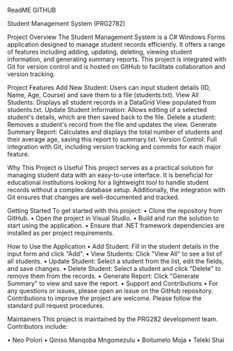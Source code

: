 ReadME  GITHUB 


Student Management System (PRG2782)





Project Overview
The Student Management System is a C# Windows Forms application designed to manage student records efficiently. It offers a range of features including adding, updating, deleting, viewing student information, and generating summary reports. This project is integrated with Git for version control and is hosted on GitHub to facilitate collaboration and version tracking.

Project Features
Add New Student: Users can input student details (ID, Name, Age, Course) and save them to a file (students.txt).
View All Students: Displays all student records in a DataGrid View populated from students.txt.
Update Student Information: Allows editing of a selected student's details, which are then saved back to the file.
Delete a student: Removes a student's record from the file and updates the view.
Generate Summary Report: Calculates and displays the total number of students and their average age, saving this report to summary.txt.
Version Control: Full integration with Git, including version tracking and commits for each major feature.

Why This Project is Useful
This project serves as a practical solution for managing student data with an easy-to-use interface. It is beneficial for educational institutions looking for a lightweight tool to handle student records without a complex database setup. Additionally, the integration with Git ensures that changes are well-documented and tracked.

Getting Started
To get started with this project:
•	Clone the repository from GitHub.
•	Open the project in Visual Studio.
•	Build and run the solution to start using the application.
•	Ensure that .NET framework dependencies are installed as per project requirements.

How to Use the Application
•	Add Student: Fill in the student details in the input form and click "Add".
•	View Students: Click "View All" to see a list of all students.
•	Update Student: Select a student from the list, edit the fields, and save changes.
•	Delete Student: Select a student and click "Delete" to remove them from the records.
•	Generate Report: Click "Generate Summary" to view and save the report.
•	Support and Contributions
•	For any questions or issues, please open an issue on the GitHub repository. Contributions to improve the project are welcome. Please follow the standard pull request procedures.

Maintainers
This project is maintained by the PRG282 development team. Contributors include:

•	Neo Polori
•	Qiniso Manqoba Mngomezulu
•	Boitumelo Moja
•	Teleki Shai
